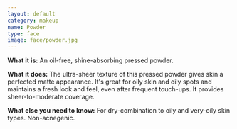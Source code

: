 ```yaml
---
layout: default
category: makeup
name: Powder
type: face
image: face/powder.jpg
---
```



**What it is:**
An oil-free, shine-absorbing pressed powder.

**What it does:**
The ultra-sheer texture of this pressed powder gives skin a perfected matte appearance. It's great for oily skin and oily spots and maintains a fresh look and feel, even after frequent touch-ups. It provides sheer-to-moderate coverage.

**What else you need to know:**
For dry-combination to oily and very-oily skin types. Non-acnegenic.